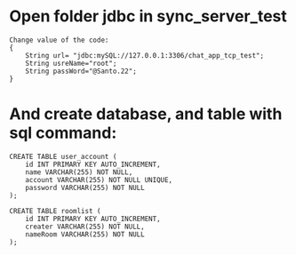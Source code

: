 # Open folder jdbc in sync_server_test

    Change value of the code: 
    {
        String url= "jdbc:mySQL://127.0.0.1:3306/chat_app_tcp_test";
        String usreName="root";
        String passWord="@Santo.22";
    }

# And create database, and table with sql command:

    CREATE TABLE user_account (
        id INT PRIMARY KEY AUTO_INCREMENT,
        name VARCHAR(255) NOT NULL,
        account VARCHAR(255) NOT NULL UNIQUE,
        password VARCHAR(255) NOT NULL
    );

    CREATE TABLE roomlist (
        id INT PRIMARY KEY AUTO_INCREMENT,
        creater VARCHAR(255) NOT NULL,
        nameRoom VARCHAR(255) NOT NULL
    );
